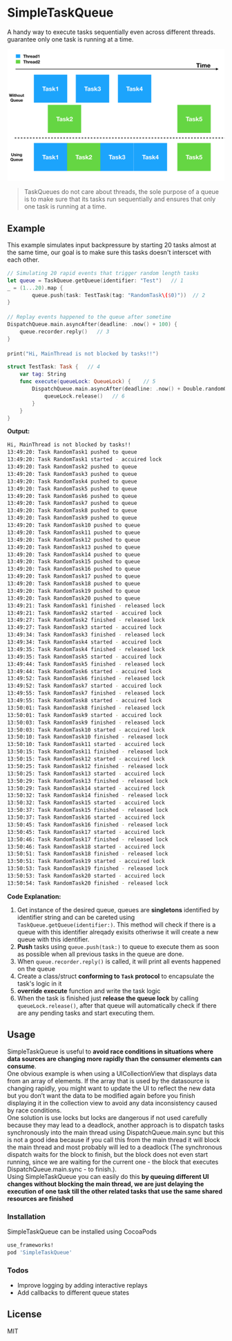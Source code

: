# SimpleTaskQueue

A handy way to execute tasks sequentially even across different threads. guarantee only one task is running at a time. 

![](img0.png)

>TaskQueues do not care about threads, the sole purpose of a queue is to make sure that its tasks run sequentially and ensures that only one task is running at a time.


## Example
This example simulates input backpressure by starting 20 tasks almost at the same time, our goal is to make sure this tasks doesn't interscet with each other.
```swift
// Simulating 20 rapid events that trigger random length tasks
let queue = TaskQueue.getQueue(identifier: "Test")   // 1
_ = (1...20).map {
        queue.push(task: TestTask(tag: "RandomTask\($0)"))  // 2
}
        
// Replay events happened to the queue after sometime
DispatchQueue.main.asyncAfter(deadline: .now() + 100) {
    queue.recorder.reply()   // 3
}
        
print("Hi, MainThread is not blocked by tasks!!")
```

```swift
struct TestTask: Task {   // 4
    var tag: String
    func execute(queueLock: QueueLock) {    // 5
        DispatchQueue.main.asyncAfter(deadline: .now() + Double.random0to10()) {
            queueLock.release()   // 6
        }
    }
}
```
**Output:**
```sh
Hi, MainThread is not blocked by tasks!!
13:49:20: Task RandomTask1 pushed to queue
13:49:20: Task RandomTask1 started - accuired lock
13:49:20: Task RandomTask2 pushed to queue
13:49:20: Task RandomTask3 pushed to queue
13:49:20: Task RandomTask4 pushed to queue
13:49:20: Task RandomTask5 pushed to queue
13:49:20: Task RandomTask6 pushed to queue
13:49:20: Task RandomTask7 pushed to queue
13:49:20: Task RandomTask8 pushed to queue
13:49:20: Task RandomTask9 pushed to queue
13:49:20: Task RandomTask10 pushed to queue
13:49:20: Task RandomTask11 pushed to queue
13:49:20: Task RandomTask12 pushed to queue
13:49:20: Task RandomTask13 pushed to queue
13:49:20: Task RandomTask14 pushed to queue
13:49:20: Task RandomTask15 pushed to queue
13:49:20: Task RandomTask16 pushed to queue
13:49:20: Task RandomTask17 pushed to queue
13:49:20: Task RandomTask18 pushed to queue
13:49:20: Task RandomTask19 pushed to queue
13:49:20: Task RandomTask20 pushed to queue
13:49:21: Task RandomTask1 finished - released lock
13:49:21: Task RandomTask2 started - accuired lock
13:49:27: Task RandomTask2 finished - released lock
13:49:27: Task RandomTask3 started - accuired lock
13:49:34: Task RandomTask3 finished - released lock
13:49:34: Task RandomTask4 started - accuired lock
13:49:35: Task RandomTask4 finished - released lock
13:49:35: Task RandomTask5 started - accuired lock
13:49:44: Task RandomTask5 finished - released lock
13:49:44: Task RandomTask6 started - accuired lock
13:49:52: Task RandomTask6 finished - released lock
13:49:52: Task RandomTask7 started - accuired lock
13:49:55: Task RandomTask7 finished - released lock
13:49:55: Task RandomTask8 started - accuired lock
13:50:01: Task RandomTask8 finished - released lock
13:50:01: Task RandomTask9 started - accuired lock
13:50:03: Task RandomTask9 finished - released lock
13:50:03: Task RandomTask10 started - accuired lock
13:50:10: Task RandomTask10 finished - released lock
13:50:10: Task RandomTask11 started - accuired lock
13:50:15: Task RandomTask11 finished - released lock
13:50:15: Task RandomTask12 started - accuired lock
13:50:25: Task RandomTask12 finished - released lock
13:50:25: Task RandomTask13 started - accuired lock
13:50:29: Task RandomTask13 finished - released lock
13:50:29: Task RandomTask14 started - accuired lock
13:50:32: Task RandomTask14 finished - released lock
13:50:32: Task RandomTask15 started - accuired lock
13:50:37: Task RandomTask15 finished - released lock
13:50:37: Task RandomTask16 started - accuired lock
13:50:45: Task RandomTask16 finished - released lock
13:50:45: Task RandomTask17 started - accuired lock
13:50:46: Task RandomTask17 finished - released lock
13:50:46: Task RandomTask18 started - accuired lock
13:50:51: Task RandomTask18 finished - released lock
13:50:51: Task RandomTask19 started - accuired lock
13:50:53: Task RandomTask19 finished - released lock
13:50:53: Task RandomTask20 started - accuired lock
13:50:54: Task RandomTask20 finished - released lock
```
**Code Explanation:**

1. Get instance of the desired queue, queues are **singletons** identified by identifier string and can be careted using `TaskQueue.getQueue(identifier:)`. This method will check if there is a queue with this identifier alreqady exisits otheriwse it will create a new queue with this identifier.
2. **Push** tasks using `queue.push(task:)` to queue to execute them as soon as possible when all previous tasks in the queue are done.
3. When `queue.recorder.reply()` is called, it will print all events happened on the queue
4. Create a class/struct **conforming to `Task` protocol** to encapsulate the task's logic in it
5. **override execute** function and write the task logic
6. When the task is finished just **release the queue lock** by calling `queueLock.release()`, after that queue will automatically check if there are any pending tasks and start executing them.

## Usage

SimpleTaskQueue is useful to **avoid race conditions in situations where data sources are changing more rapidly than the consumer elements can consume**.  
One obvious example is when using a UICollectionView that displays data from an array of elements. If the array that is used by the datasource is changing rapidly, you might want to update the UI to reflect the new data but you don’t want the data to be modified again before you finish displaying it in the collection view to avoid any data inconsistency caused by race conditions.  
One solution is use locks but locks are dangerous if not used carefully because they may lead to a deadlock, another approach is to dispatch tasks synchronously into the main thread using DispatchQueue.main.sync but this is not a good idea because if you call this from the main thread it will block the main thread and most probably will led to a deadlock (The synchronous dispatch waits for the block to finish, but the block does not even start running, since we are waiting for the current one - the block that executes DispatchQueue.main.sync - to finish.).   
Using SimpleTaskQueue you can easily do this **by queuing different UI changes without blocking the main thread, we are just delaying the execution of one task till the other related tasks that use the same shared resources are finished**

### Installation

SimpleTaskQueue can be installed using CocoaPods
```sh
use_frameworks!
pod 'SimpleTaskQueue'
```

### Todos

 - Improve logging by adding interactive replays
 - Add callbacks to different queue states

License
----

MIT
